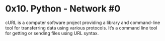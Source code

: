 # **0x10. Python - Network #0**
cURL is a computer software project providing a library and command-line tool for transferring data using various protocols. It’s a command line tool for getting or sending files using URL syntax.